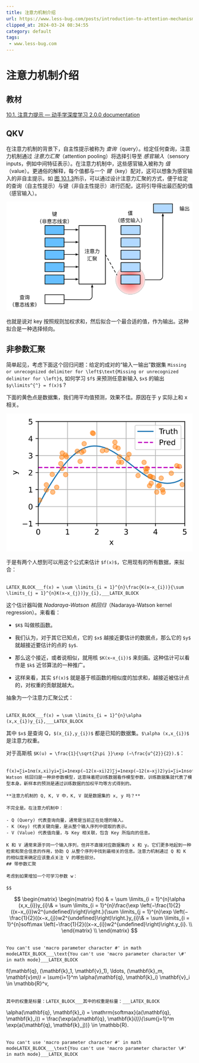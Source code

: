 ```yaml
---
title: 注意力机制介绍
url: https://www.less-bug.com/posts/introduction-to-attention-mechanism/
clipped_at: 2024-03-24 08:34:55
category: default
tags: 
 - www.less-bug.com
---
```



# 注意力机制介绍

## 教材

[10.1. 注意力提示 — 动手学深度学习 2.0.0 documentation](https://zh.d2l.ai/chapter_attention-mechanisms/attention-cues.html)

## QKV

在注意力机制的背景下，自主性提示被称为 *查询*（query）。给定任何查询，注意力机制通过 *注意力汇聚*（attention pooling）将选择引导至 *感官输入*（sensory inputs，例如中间特征表示）。在注意力机制中，这些感官输入被称为 *值*（value）。更通俗的解释，每个值都与一个 *键*（key）配对，这可以想象为感官输入的非自主提示。如 [图 10.1.3](https://zh.d2l.ai/chapter_attention-mechanisms/attention-cues.html#fig-qkv)所示，可以通过设计注意力汇聚的方式，便于给定的查询（自主性提示）与键（非自主性提示）进行匹配，这将引导得出最匹配的值（感官输入）。

![../_images/qkv.svg](assets/1711240495-ee0963361ed730af0d61944753864ae7.svg)

也就是说对 key 按照规则加权求和，然后拟合一个最合适的值，作为输出。这种拟合是一种选择倾向。

## 非参数汇聚

简单起见，考虑下面这个回归问题：给定的成对的“输入一输出”数据集 `` Missing or unrecognized delimiter for \left$\text{Missing or unrecognized delimiter for \left}$ ``, 如何学习 `` $f$ `` 来预测任意新输入 `` $x$ `` 的输出 `` $y\limits^{^} = f(x)$ `` ?

下面的黄色点是数据集，我们用平均值预测，效果不佳。原因在于 y 实际上和 x 相关。

![gh](assets/1711240495-2b29b3a6feb46c5f1a427c34c61df8e8.svg)

于是有两个人想到可以用这个公式来估计 `` $f(x)$ ``，它用现有的所有数据，来拟合：

```

LATEX_BLOCK___f(x) = \sum \limits_{i = 1}^{n}\frac{K(x−x_{i})}{\sum \limits_{j = 1}^{n}K(x−x_{j})}y_{i},___LATEX_BLOCK
```

这个估计器叫做 *Nadaraya-Watson 核回归*（Nadaraya-Watson kernel regression）。来看看：

-   `` $K$ `` 叫做核函数。
    
-   我们认为，对于其它已知点，它的 `` $x$ `` 越接近要估计的数据点，那么它的 `` $y$ `` 就越接近要估计的点的 `` $y$ ``.
    
-   那么这个接近，或者说相似，就用核 `` $K(x−x_{i})$ `` 来刻画。这种估计可以看作是 `` $k$ `` 近邻算法的一种推广。
    
-   这样来看，其实 `` $f(x)$ `` 就是基于核函数的相似度的加求和，越接近被估计点的，对权重的贡献就越大。
    

抽象为一个注意力汇聚公式：

```

LATEX_BLOCK___f(x) = \sum \limits_{i = 1}^{n}\alpha (x,x_{i})y_{i},___LATEX_BLOCK
```

其中 `` $x$ `` 是查询 Q，`` $(x_{i},y_{i})$ `` 都是已知的数据集。`` $\alpha (x,x_{i})$ `` 是注意力权重。

对于高斯核 `` $K(u) = \frac{1}{\sqrt{2\pi }}\exp ⁡(−\frac{u^{2}}{2}).$ ``：

```plain

f(x)=∑i=1nα(x,xi)yi=∑i=1nexp⁡(−12(x−xi)2)∑j=1nexp⁡(−12(x−xj)2)yi=∑i=1nsoftmax(−12(x−xi)2)yi.Nadaraya-Watson 核回归是一种非参数模型，这意味着把训练数据看作模型参数，训练数据集就代表了模型本身。新样本的预测是通过训练数据的加权平均等方式得到的。 

**注意力机制的 Q, K, V 中，K, V 就是数据集的 x, y 吗？**

不完全是。在注意力机制中：

- Q (Query) 代表查询向量，通常是当前正在处理的输入。
- K (Key) 代表关键向量，是从整个输入序列中提取的表示。
- V (Value) 代表值向量，与 Key 相关联，包含 Key 所指向的信息。

K 和 V 通常来源于同一个输入序列，但并不直接对应数据集的 x 和 y。它们更多地起到一种检索和聚合信息的作用，协助 Q 从整个序列中找到最相关的信息。注意力机制通过 Q 和 K 的相似度来确定应该重点关注 V 的哪些部分。
## 带参数汇聚

考虑到如果增加一个可学习参数 w：

$$
```



$$ \begin{matrix} \begin{matrix} f(x) & = \sum \limits_{i = 1}^{n}\alpha (x,x_{i})y_{i}\& = \sum \limits_{i = 1}^{n}\frac{\exp ⁡\left(−\frac{1}{2}((x−x_{i})w2^{undefined}\right)\right.}{\sum \limits_{j = 1}^{n}\exp ⁡\left(−\frac{1}{2}((x−x_{j})w2^{undefined}\right)\right.}y_{i}\& = \sum \limits_{i = 1}^{n}soft\max \left(−\frac{1}{2}((x−x_{i})w2^{undefined}\right)\right.y_{i}. \\ \end{matrix} \\ \end{matrix} $$



```

You can't use 'macro parameter character #' in math modeLATEX_BLOCK___\text{You can't use 'macro parameter character \#' in math mode}___LATEX_BLOCK
```

f(\\mathbf{q}, (\\mathbf{k}\_1, \\mathbf{v}\_1), \\ldots, (\\mathbf{k}\_m, \\mathbf{v}*m)) = \\sum*{i=1}^m \\alpha(\\mathbf{q}, \\mathbf{k}\_i) \\mathbf{v}\_i \\in \\mathbb{R}^v,

```

其中的权重是标量：LATEX_BLOCK___其中的权重是标量：___LATEX_BLOCK
```

\\alpha(\\mathbf{q}, \\mathbf{k}\_i) = \\mathrm{softmax}(a(\\mathbf{q}, \\mathbf{k}\_i)) = \\frac{\\exp(a(\\mathbf{q}, \\mathbf{k}*i))}{\\sum*{j=1}^m \\exp(a(\\mathbf{q}, \\mathbf{k}\_j))} \\in \\mathbb{R}.

```

You can't use 'macro parameter character #' in math modeLATEX_BLOCK___\text{You can't use 'macro parameter character \#' in math mode}___LATEX_BLOCK
```